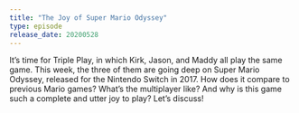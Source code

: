 ```yaml
---
title: "The Joy of Super Mario Odyssey"
type: episode
release_date: 20200528
---
```

It’s time for Triple Play, in which Kirk, Jason, and Maddy all play the same game. This week, the three of them are going deep on Super Mario Odyssey, released for the Nintendo Switch in 2017. How does it compare to previous Mario games? What’s the multiplayer like? And why is this game such a complete and utter joy to play? Let’s discuss!